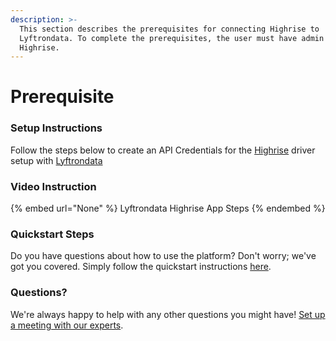 ```yaml
---
description: >-
  This section describes the prerequisites for connecting Highrise to
  Lyftrondata. To complete the prerequisites, the user must have admin access to
  Highrise.
---
```


# Prerequisite

<mark style="color:blue;"></mark>

### Setup Instructions

Follow the steps below to create an API Credentials for the [Highrise](None) driver setup with [Lyftrondata](https://www.lyftrondata.com)

### Video Instruction

{% embed url="None" %}
Lyftrondata Highrise App Steps
{% endembed %}

### Quickstart Steps

Do you have questions about how to use the platform? Don't worry; we've got you covered. Simply follow the quickstart instructions [here](README.md).

### Questions? <a href="#questions" id="questions"></a>

We're always happy to help with any other questions you might have! [Set up a meeting with our experts](https://www.lyftrondata.com/book-a-meeting/).

